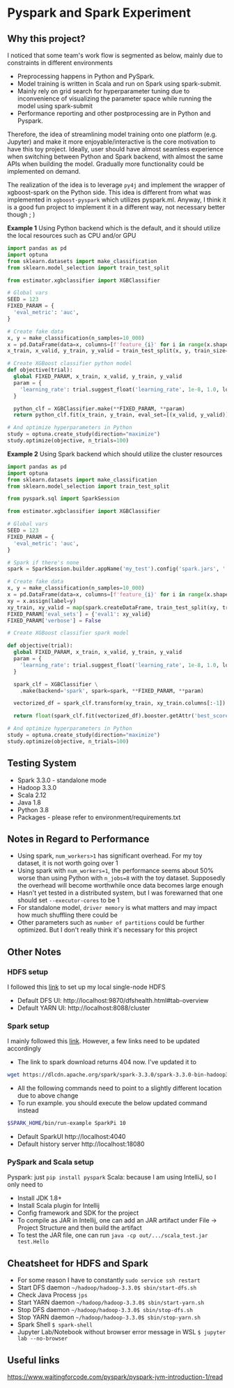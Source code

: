 # Pyspark and Spark Experiment

## Why this project?
I noticed that some team's work flow is segmented as below, mainly due to constraints in different environments
* Preprocessing happens in Python and PySpark.
* Model training is written in Scala and run on Spark using spark-submit.
* Mainly rely on grid search for hyperparameter tuning due to inconvenience of visualizing the parameter space while 
  running the model using spark-submit
* Performance reporting and other postprocessing are in Python and Pyspark.
 
Therefore, the idea of streamlining model training onto one platform (e.g. Jupyter) and make it more 
enjoyable/interactive is the core motivation to have this toy project. Ideally, user should have almost seamless 
experience when switching between Python and Spark backend, with almost the same APIs when building the model. 
Gradually more functionality could be 
implemented on demand.

The realization of the idea is to leverage `py4j` and implement the wrapper of xgboost-spark on the Python side. 
This idea is different from what was implemented in `xgboost-pyspark` which utilizes pyspark.ml. Anyway, I 
think it is a good fun project to implement it in a different way, not necessary better though ; ) 

**Example 1** Using Python backend which is the default, and it should utilize the local resources such as CPU 
and/or GPU
```python
import pandas as pd
import optuna
from sklearn.datasets import make_classification
from sklearn.model_selection import train_test_split

from estimator.xgbclassifier import XGBClassifier

# Global vars
SEED = 123
FIXED_PARAM = {
  'eval_metric': 'auc',
}

# Create fake data
x, y = make_classification(n_samples=10_000)
x = pd.DataFrame(data=x, columns=[f'feature_{i}' for i in range(x.shape[1])])
x_train, x_valid, y_train, y_valid = train_test_split(x, y, train_size=0.7, random_state=SEED)

# Create XGBoost classifier python model
def objective(trial):
  global FIXED_PARAM, x_train, x_valid, y_train, y_valid
  param = {
    'learning_rate': trial.suggest_float('learning_rate', 1e-8, 1.0, log=True)
  }

  python_clf = XGBClassifier.make(**FIXED_PARAM, **param)
  return python_clf.fit(x_train, y_train, eval_set=[(x_valid, y_valid)], verbose=False).best_score

# And optimize hyperparameters in Python
study = optuna.create_study(direction="maximize")
study.optimize(objective, n_trials=100)
``` 
**Example 2** Using Spark backend which should utilize the cluster resources
```python
import pandas as pd
import optuna
from sklearn.datasets import make_classification
from sklearn.model_selection import train_test_split

from pyspark.sql import SparkSession

from estimator.xgbclassifier import XGBClassifier

# Global vars
SEED = 123
FIXED_PARAM = {
  'eval_metric': 'auc',
}

# Spark if there's none
spark = SparkSession.builder.appName('my_test').config('spark.jars', '../jar/scala-util.jar,../jar/xgboost4j_2.12-1.6.1.jar,../jar/xgboost4j-spark_2.12-1.6.1.jar').getOrCreate()

# Create fake data
x, y = make_classification(n_samples=10_000)
x = pd.DataFrame(data=x, columns=[f'feature_{i}' for i in range(x.shape[1])])
xy = x.assign(label=y)
xy_train, xy_valid = map(spark.createDataFrame, train_test_split(xy, train_size=0.7, random_state=SEED))
FIXED_PARAM['eval_sets'] = {'eval1': xy_valid}
FIXED_PARAM['verbose'] = False

# Create XGBoost classifier spark model

def objective(trial):
  global FIXED_PARAM, x_train, x_valid, y_train, y_valid
  param = {
    'learning_rate': trial.suggest_float('learning_rate', 1e-8, 1.0, log=True)
  }

  spark_clf = XGBClassifier \
    .make(backend='spark', spark=spark, **FIXED_PARAM, **param)

  vectorized_df = spark_clf.transform(xy_train, xy_train.columns[:-1])

  return float(spark_clf.fit(vectorized_df).booster.getAttr('best_score'))

# And optimize hyperparameters in Python
study = optuna.create_study(direction="maximize")
study.optimize(objective, n_trials=100)

``` 
## Testing System
* Spark 3.3.0 - standalone mode
* Hadoop 3.3.0
* Scala 2.12
* Java 1.8
* Python 3.8
* Packages - please refer to environment/requirements.txt
## Notes in Regard to Performance
* Using spark, `num_workers>1` has significant overhead. For my toy dataset, it is not worth going over 1
* Using spark with `num_workers=1`, the performance seems about 50% worse than using Python with `n_jobs=8` with the 
  toy dataset. Supposedly the overhead will become worthwhile once data becomes large enough
* Hasn't yet tested in a distributed system, but I was forewarned that one should set `--executor-cores` to be 1 
* For standalone model, `driver memory` is what matters and may impact how much shuffling there could be
* Other parameters such as `number of partitions` could be further optimized. But I don't really think it's 
  necessary for this project
## Other Notes
### HDFS setup
I followed this [link](https://kontext.tech/article/445/install-hadoop-330-on-windows-10-using-wsl) to set up my local single-node HDFS
* Default DFS UI: http://localhost:9870/dfshealth.html#tab-overview
* Default YARN UI: http://localhost:8088/cluster
### Spark setup
I mainly followed this [link](https://kontext.tech/article/560/apache-spark-301-installation-on-linux-guide). However, a few links need to be updated accordingly
* The link to spark download returns 404 now. I've updated it to
```bash
wget https://dlcdn.apache.org/spark/spark-3.3.0/spark-3.3.0-bin-hadoop3.tgz
```
* All the following commands need to point to a slightly different location due to above change
* To run example. you should execute the below updated command instead
```bash
$SPARK_HOME/bin/run-example SparkPi 10
```
* Default SparkUI http://localhost:4040
* Default history server http://localhost:18080
### PySpark and Scala setup
Pyspark: just `pip install pyspark`
Scala: because I am using IntelliJ, so I only need to 
* Install JDK 1.8+
* Install Scala plugin for Intellij
* Config framework and SDK for the project
* To compile as JAR in Intellij, one can add an JAR artifact under File -> Project Structure and then build the 
  artifact
* To test the JAR file, one can run `java -cp out/.../scala_test.jar test.Hello`
## Cheatsheet for HDFS and Spark
* For some reason I have to constantly `sudo service ssh restart`
* Start DFS daemon `~/hadoop/hadoop-3.3.0$ sbin/start-dfs.sh`
* Check Java Process `jps`
* Start YARN daemon `~/hadoop/hadoop-3.3.0$ sbin/start-yarn.sh`
* Stop DFS daemon `~/hadoop/hadoop-3.3.0$ sbin/stop-dfs.sh`
* Stop YARN daemon `~/hadoop/hadoop-3.3.0$ sbin/stop-yarn.sh`
* Spark Shell `$ spark-shell`
* Jupyter Lab/Notebook without browser error message in WSL `$ jupyter lab --no-browser`
## Useful links
https://www.waitingforcode.com/pyspark/pyspark-jvm-introduction-1/read
